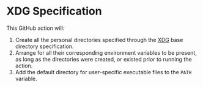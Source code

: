 # XDG Specification

This GitHub action will:

1. Create all the personal directories specified through the [XDG] base
   directory specification.
2. Arrange for all their corresponding environment variables to be present, as
   long as the directories were created, or existed prior to running the action.
3. Add the default directory for user-specific executable files to the `PATH`
   variable.

  [XDG]: https://specifications.freedesktop.org/basedir-spec/basedir-spec-latest.html